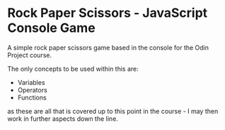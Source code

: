 <h1>Rock Paper Scissors - JavaScript Console Game</h1>
<p>A simple rock paper scissors game based in the console for the Odin Project course.</p>
<p>The only concepts to be used within this are:</p>
<ul>
  <li>Variables</li>
  <li>Operators</li>
  <li>Functions</li>
</ul>
<p>as these are all that is covered up to this point in the course - I may then work in further aspects down the line.</p>
